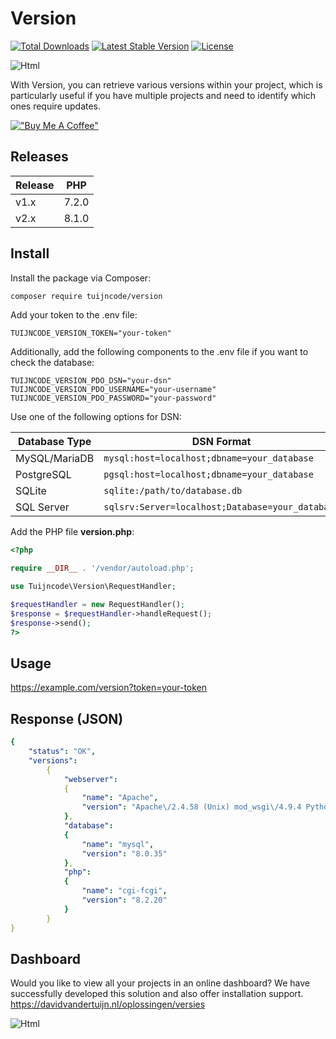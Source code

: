 # Version

<a href="https://packagist.org/packages/tuijncode/version"><img src="https://poser.pugx.org/tuijncode/version/d/total.svg" alt="Total Downloads"></a>
<a href="https://packagist.org/packages/tuijncode/version"><img src="https://poser.pugx.org/tuijncode/version/v/stable.svg" alt="Latest Stable Version"></a>
<a href="https://packagist.org/packages/tuijncode/version"><img src="https://poser.pugx.org/tuijncode/version/license.svg" alt="License"></a>

![Html](https://cdn.tuijncode.com/github/version.png)

With Version, you can retrieve various versions within your project, which is particularly useful if you have multiple projects and need to identify which ones require updates.

[!["Buy Me A Coffee"](https://www.buymeacoffee.com/assets/img/custom_images/orange_img.png)](https://www.buymeacoffee.com/davidvandertuijn)

## Releases

| Release | PHP    |
|---------|--------|
| v1.x    | 7.2.0  |
| v2.x    | 8.1.0  |

## Install

Install the package via Composer:

```sh
composer require tuijncode/version
```

Add your token to the .env file:

```
TUIJNCODE_VERSION_TOKEN="your-token"
```

Additionally, add the following components to the .env file if you want to check the database:

```
TUIJNCODE_VERSION_PDO_DSN="your-dsn"
TUIJNCODE_VERSION_PDO_USERNAME="your-username"
TUIJNCODE_VERSION_PDO_PASSWORD="your-password"
```

Use one of the following options for DSN:

| Database Type     | DSN Format                             |
|-------------------|----------------------------------------|
| MySQL/MariaDB     | `mysql:host=localhost;dbname=your_database` |
| PostgreSQL        | `pgsql:host=localhost;dbname=your_database` |
| SQLite            | `sqlite:/path/to/database.db`        |
| SQL Server        | `sqlsrv:Server=localhost;Database=your_database` |

Add the PHP file **version.php**:

```php
<?php

require __DIR__ . '/vendor/autoload.php';

use Tuijncode\Version\RequestHandler;

$requestHandler = new RequestHandler();
$response = $requestHandler->handleRequest();
$response->send();
?>
```

## Usage

https://example.com/version?token=your-token

## Response (JSON)

```yaml
{
    "status": "OK",
    "versions":
        {
            "webserver":
            {
                "name": "Apache",
                "version": "Apache\/2.4.58 (Unix) mod_wsgi\/4.9.4 Python\/3.11 mod_fastcgi\/mod_fastcgi-SNAP-0910052141 OpenSSL\/1.1.1u"
            },
            "database":
            {
                "name": "mysql",
                "version": "8.0.35"
            },
            "php":
            {
                "name": "cgi-fcgi",
                "version": "8.2.20"
            }
        }
}
```

## Dashboard

Would you like to view all your projects in an online dashboard? We have successfully developed this solution and also offer installation support.
https://davidvandertuijn.nl/oplossingen/versies

![Html](http://cdn.davidvandertuijn.nl/solutions/versions/thumbnails/versions.800x600.png)

